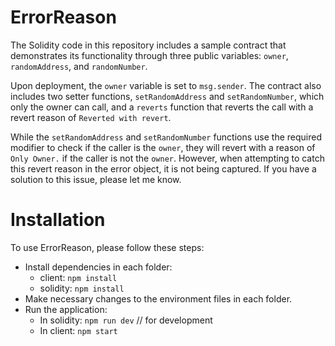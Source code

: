 # ErrorReason

The Solidity code in this repository includes a sample contract that demonstrates its functionality through three public variables: `owner`, `randomAddress`, and `randomNumber`.

Upon deployment, the `owner` variable is set to `msg.sender`. The contract also includes two setter functions, `setRandomAddress` and `setRandomNumber`, which only the owner can call, and a `reverts` function that reverts the call with a revert reason of `Reverted with revert`.

While the `setRandomAddress` and `setRandomNumber` functions use the required modifier to check if the caller is the `owner`, they will revert with a reason of `Only Owner.` if the caller is not the `owner`. However, when attempting to catch this revert reason in the error object, it is not being captured. If you have a solution to this issue, please let me know.

# Installation

To use ErrorReason, please follow these steps:

- Install dependencies in each folder: <br/>
  - client: `npm install` <br/>
  - solidity: `npm install`<br/>
- Make necessary changes to the environment files in each folder.<br/>
- Run the application:<br/>
  - In solidity: `npm run dev` // for development<br/>
  - In client: `npm start`<br/>
